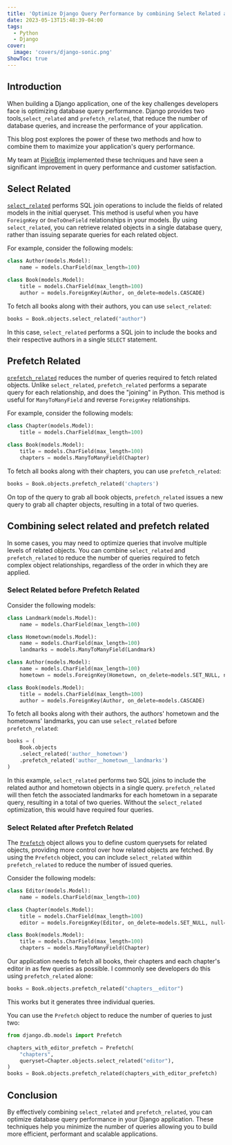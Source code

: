 ```yaml
---
title: 'Optimize Django Query Performance by combining Select Related and Prefetch Related'
date: 2023-05-13T15:48:39-04:00
tags:
  - Python
  - Django
cover:
  image: 'covers/django-sonic.png'
ShowToc: true
---
```


## Introduction

When building a Django application, one of the key challenges developers face is optimizing database query performance. Django provides two tools,`select_related` and `prefetch_related`, that reduce the number of database queries, and increase the performance of your application.

This blog post explores the power of these two methods and how to combine them to maximize your application's query performance.

My team at [PixieBrix](https://www.pixiebrix.com/) implemented these techniques and have seen a significant improvement in query performance and customer satisfaction.

## Select Related

[`select_related`](https://docs.djangoproject.com/en/4.2/ref/models/querysets/#select-related) performs SQL join operations to include the fields of related models in the initial queryset. This method is useful when you have `ForeignKey` or `OneToOneField` relationships in your models. By using `select_related`, you can retrieve related objects in a single database query, rather than issuing separate queries for each related object.

For example, consider the following models:

```python
class Author(models.Model):
    name = models.CharField(max_length=100)

class Book(models.Model):
    title = models.CharField(max_length=100)
    author = models.ForeignKey(Author, on_delete=models.CASCADE)
```

To fetch all books along with their authors, you can use `select_related`:

```python
books = Book.objects.select_related("author")
```

In this case, `select_related` performs a SQL join to include the books and their respective authors in a single `SELECT` statement.

## Prefetch Related

[`prefetch_related`](https://docs.djangoproject.com/en/4.2/ref/models/querysets/#prefetch-related) reduces the number of queries required to fetch related objects. Unlike `select_related`, `prefetch_related` performs a separate query for each relationship, and does the "joining" in Python. This method is useful for `ManyToManyField` and reverse `ForeignKey` relationships.

For example, consider the following models:

```python
class Chapter(models.Model):
    title = models.CharField(max_length=100)

class Book(models.Model):
    title = models.CharField(max_length=100)
    chapters = models.ManyToManyField(Chapter)
```

To fetch all books along with their chapters, you can use `prefetch_related`:

```python
books = Book.objects.prefetch_related('chapters')
```

On top of the query to grab all book objects, `prefetch_related` issues a new query to grab all chapter objects, resulting in a total of two queries.

## Combining select related and prefetch related

In some cases, you may need to optimize queries that involve multiple levels of related objects. You can combine `select_related` and `prefetch_related` to reduce the number of queries required to fetch complex object relationships, regardless of the order in which they are applied.

### Select Related before Prefetch Related

Consider the following models:

```python
class Landmark(models.Model):
    name = models.CharField(max_length=100)

class Hometown(models.Model):
    name = models.CharField(max_length=100)
    landmarks = models.ManyToManyField(Landmark)

class Author(models.Model):
    name = models.CharField(max_length=100)
    hometown = models.ForeignKey(Hometown, on_delete=models.SET_NULL, null=True)

class Book(models.Model):
    title = models.CharField(max_length=100)
    author = models.ForeignKey(Author, on_delete=models.CASCADE)
```

To fetch all books along with their authors, the authors' hometown and the hometowns' landmarks, you can use `select_related` before `prefetch_related`:

```python
books = (
    Book.objects
    .select_related('author__hometown')
    .prefetch_related('author__hometown__landmarks')
)
```

In this example, `select_related` performs two SQL joins to include the related author and hometown objects in a single query. `prefetch_related` will then fetch the associated landmarks for each hometown in a separate query, resulting in a total of two queries. Without the `select_related` optimization, this would have required four queries.

### Select Related after Prefetch Related

The [`Prefetch`](https://docs.djangoproject.com/en/4.2/ref/models/querysets/#django.db.models.Prefetch) object allows you to define custom querysets for related objects, providing more control over how related objects are fetched. By using the `Prefetch` object, you can include `select_related` within `prefetch_related` to reduce the number of issued queries.

Consider the following models:

```python
class Editor(models.Model):
    name = models.CharField(max_length=100)

class Chapter(models.Model):
    title = models.CharField(max_length=100)
    editor = models.ForeignKey(Editor, on_delete=models.SET_NULL, null=True)

class Book(models.Model):
    title = models.CharField(max_length=100)
    chapters = models.ManyToManyField(Chapter)
```

Our application needs to fetch all books, their chapters and each chapter's editor in as few queries as possible. I commonly see developers do this using `prefetch_related` alone:

```python
books = Book.objects.prefetch_related("chapters__editor")
```

This works but it generates three individual queries.

You can use the `Prefetch` object to reduce the number of queries to just two:

```python
from django.db.models import Prefetch

chapters_with_editor_prefetch = Prefetch(
    "chapters",
    queryset=Chapter.objects.select_related("editor"),
)
books = Book.objects.prefetch_related(chapters_with_editor_prefetch)
```

## Conclusion

By effectively combining `select_related` and `prefetch_related`, you can optimize database query performance in your Django application. These techniques help you minimize the number of queries allowing you to build more efficient, performant and scalable applications.
